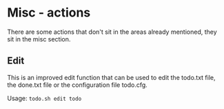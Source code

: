 # Misc - actions

There are some actions that don't sit in the areas already mentioned, they sit in the misc section.

## Edit

This is an improved edit function that can be used to edit the todo.txt file, the done.txt file or the configuration file todo.cfg.

Usage: ```todo.sh edit todo```

